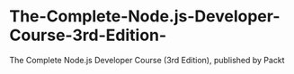 


# The-Complete-Node.js-Developer-Course-3rd-Edition-
The Complete Node.js Developer Course (3rd Edition), published by Packt
